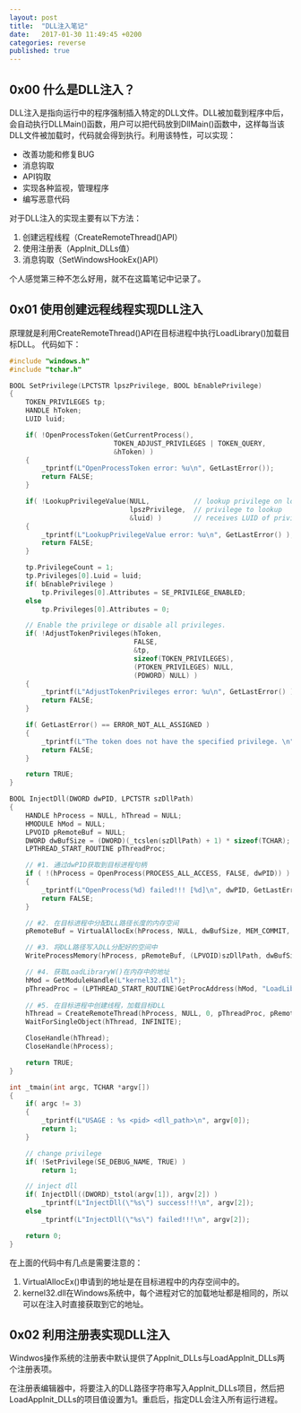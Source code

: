 ```yaml
---
layout: post
title:  "DLL注入笔记"
date:   2017-01-30 11:49:45 +0200
categories: reverse
published: true
---
```

## 0x00 什么是DLL注入？

DLL注入是指向运行中的程序强制插入特定的DLL文件。DLL被加载到程序中后，会自动执行DLLMain()函数，用户可以把代码放到DllMain()函数中，这样每当该DLL文件被加载时，代码就会得到执行。利用该特性，可以实现：

- 改善功能和修复BUG
- 消息钩取
- API钩取
- 实现各种监视，管理程序
- 编写恶意代码

对于DLL注入的实现主要有以下方法：

1. 创建远程线程（CreateRemoteThread()API）
2. 使用注册表（AppInit_DLLs值）
3. 消息钩取（SetWindowsHookEx()API）

个人感觉第三种不怎么好用，就不在这篇笔记中记录了。 

## 0x01 使用创建远程线程实现DLL注入

原理就是利用CreateRemoteThread()API在目标进程中执行LoadLibrary()加载目标DLL。  代码如下：

``` C
#include "windows.h"
#include "tchar.h"

BOOL SetPrivilege(LPCTSTR lpszPrivilege, BOOL bEnablePrivilege) 
{
    TOKEN_PRIVILEGES tp;
    HANDLE hToken;
    LUID luid;

    if( !OpenProcessToken(GetCurrentProcess(),
                          TOKEN_ADJUST_PRIVILEGES | TOKEN_QUERY, 
                          &hToken) )
    {
        _tprintf(L"OpenProcessToken error: %u\n", GetLastError());
        return FALSE;
    }

    if( !LookupPrivilegeValue(NULL,           // lookup privilege on local system
                              lpszPrivilege,  // privilege to lookup 
                              &luid) )        // receives LUID of privilege
    {
        _tprintf(L"LookupPrivilegeValue error: %u\n", GetLastError() ); 
        return FALSE; 
    }

    tp.PrivilegeCount = 1;
    tp.Privileges[0].Luid = luid;
    if( bEnablePrivilege )
        tp.Privileges[0].Attributes = SE_PRIVILEGE_ENABLED;
    else
        tp.Privileges[0].Attributes = 0;

    // Enable the privilege or disable all privileges.
    if( !AdjustTokenPrivileges(hToken, 
                               FALSE, 
                               &tp, 
                               sizeof(TOKEN_PRIVILEGES), 
                               (PTOKEN_PRIVILEGES) NULL, 
                               (PDWORD) NULL) )
    { 
        _tprintf(L"AdjustTokenPrivileges error: %u\n", GetLastError() ); 
        return FALSE; 
    } 

    if( GetLastError() == ERROR_NOT_ALL_ASSIGNED )
    {
        _tprintf(L"The token does not have the specified privilege. \n");
        return FALSE;
    } 

    return TRUE;
}

BOOL InjectDll(DWORD dwPID, LPCTSTR szDllPath)
{
    HANDLE hProcess = NULL, hThread = NULL;
    HMODULE hMod = NULL;
    LPVOID pRemoteBuf = NULL;
    DWORD dwBufSize = (DWORD)(_tcslen(szDllPath) + 1) * sizeof(TCHAR);
    LPTHREAD_START_ROUTINE pThreadProc;

    // #1. 通过dwPID获取到目标进程句柄
    if ( !(hProcess = OpenProcess(PROCESS_ALL_ACCESS, FALSE, dwPID)) )
    {
        _tprintf(L"OpenProcess(%d) failed!!! [%d]\n", dwPID, GetLastError());
        return FALSE;
    }

    // #2. 在目标进程中分配DLL路径长度的内存空间
    pRemoteBuf = VirtualAllocEx(hProcess, NULL, dwBufSize, MEM_COMMIT, PAGE_READWRITE);

    // #3. 将DLL路径写入DLL分配好的空间中
    WriteProcessMemory(hProcess, pRemoteBuf, (LPVOID)szDllPath, dwBufSize, NULL);

    // #4. 获取LoadLibraryW()在内存中的地址
    hMod = GetModuleHandle(L"kernel32.dll");
    pThreadProc = (LPTHREAD_START_ROUTINE)GetProcAddress(hMod, "LoadLibraryW");
    
    // #5. 在目标进程中创建线程，加载目标DLL
    hThread = CreateRemoteThread(hProcess, NULL, 0, pThreadProc, pRemoteBuf, 0, NULL);
    WaitForSingleObject(hThread, INFINITE); 

    CloseHandle(hThread);
    CloseHandle(hProcess);

    return TRUE;
}

int _tmain(int argc, TCHAR *argv[])
{
    if( argc != 3)
    {
        _tprintf(L"USAGE : %s <pid> <dll_path>\n", argv[0]);
        return 1;
    }

    // change privilege
    if( !SetPrivilege(SE_DEBUG_NAME, TRUE) )
        return 1;

    // inject dll
    if( InjectDll((DWORD)_tstol(argv[1]), argv[2]) )
        _tprintf(L"InjectDll(\"%s\") success!!!\n", argv[2]);
    else
        _tprintf(L"InjectDll(\"%s\") failed!!!\n", argv[2]);

    return 0;
}
```

在上面的代码中有几点是需要注意的：

1. VirtualAllocEx()申请到的地址是在目标进程中的内存空间中的。
2. kernel32.dll在Windows系统中，每个进程对它的加载地址都是相同的，所以可以在注入时直接获取到它的地址。

## 0x02 利用注册表实现DLL注入

Windwos操作系统的注册表中默认提供了AppInit_DLLs与LoadAppInit_DLLs两个注册表项。

在注册表编辑器中，将要注入的DLL路径字符串写入AppInit_DLLs项目，然后把LoadAppInit_DLLs的项目值设置为1。重启后，指定DLL会注入所有运行进程。